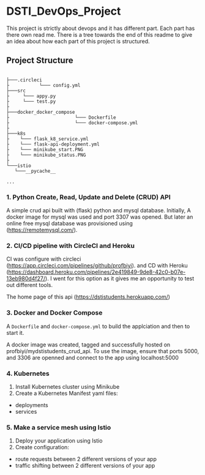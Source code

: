 # DSTI_DevOps_Project
This project is strictly about devops and it has different part. Each part has there own read me. There is a tree towards the end of this readme to give an idea about how each part of this project is structured.


 ## Project Structure

 ```

├───.circleci
├           └─── config.yml
├───src
├     └─── appy.py
├     └─── test.py
├
├───docker_docker_compose
├                        └─── Dockerfile
├                        └─── docker-compose.yml
├
├───k8s
├    └─── flask_k8_service.yml
├    └─── flask-api-deployment.yml
├    └─── minikube_start.PNG
├    └─── minikube_status.PNG
├
└───istio
    └───__pycache__

...
```

### 1. Python Create, Read, Update and Delete (CRUD) API
A simple crud api built with (flask) python and mysql database. Initially, A docker image for mysql was used and port 3307 was opened.
But later an online free mysql database was provisioned using (https://remotemysql.com/).


### 2. CI/CD pipeline with CircleCI and Heroku

CI was configure with circleci (https://app.circleci.com/pipelines/github/profbiyi). and CD with Heroku (https://dashboard.heroku.com/pipelines/2e419849-9de8-42c0-b07e-13eb980d4f27/). I went for this option as it gives me an opportunity to test out different tools. 

The home page of this api (https://dstistudents.herokuapp.com/)



### 3. Docker and Docker Compose
A `Dockerfile` and `docker-compose.yml` to build the applciation and then to start it.

A docker image was created, tagged and successfully hosted on profbiyi/mydstistudents_crud_api. To use the image, ensure that ports 5000, and 3306 are openned and connect to the app using localhost:5000


### 4. Kubernetes

1. Install Kubernetes cluster using Minikube
2. Create a Kubernetes Manifest yaml files:
  - deployments
  - services

### 5. Make a service mesh using Istio

1. Deploy your application using Istio
2. Create configuration:
  - route requests between 2 different versions of your app
  - traffic shifting between 2 different versions of your app


